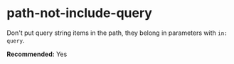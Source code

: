 # path-not-include-query

Don't put query string items in the path, they belong in parameters with `in: query`.

**Recommended:** Yes

